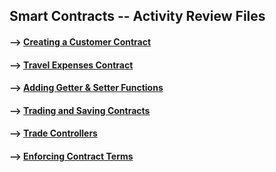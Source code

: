 ## Smart Contracts -- Activity Review Files

#### --> [Creating a Customer Contract](https://github.com/Mun-Min/ASU_2022_Bootcamp/tree/master/Activity_Files/20-Solidity/1/Activities/02-Stu_Create_a_Customer_Contract)

#### --> [Travel Expenses Contract](https://github.com/Mun-Min/ASU_2022_Bootcamp/tree/master/Activity_Files/20-Solidity/1/Activities/04-Stu_Travel_Expenses)

#### --> [Adding Getter & Setter Functions](https://github.com/Mun-Min/ASU_2022_Bootcamp/tree/master/Activity_Files/20-Solidity/1/Activities/06-Stu_Adding_Getters_and_Setters)

#### --> [Trading and Saving Contracts](https://github.com/Mun-Min/ASU_2022_Bootcamp/tree/master/Activity_Files/20-Solidity/2/Activities/03-Stu_Trading_And_Savings)

#### --> [Trade Controllers](https://github.com/Mun-Min/ASU_2022_Bootcamp/tree/master/Activity_Files/20-Solidity/2/Activities/05-Stu_Trade_Controllers)

#### --> [Enforcing Contract Terms](https://github.com/Mun-Min/ASU_2022_Bootcamp/tree/master/Activity_Files/20-Solidity/2/Activities/07-Stu_Enforcing_Contract_Terms)
